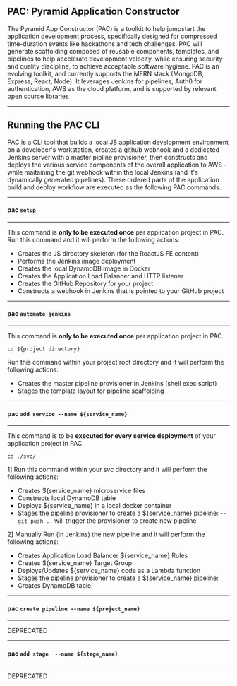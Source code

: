 ## PAC: Pyramid Application Constructor



The Pyramid App Constructor (PAC) is a toolkit to help jumpstart the application development process, specifically designed for compressed time-duration events like hackathons and tech challenges. PAC will generate scaffolding composed of reusable components, templates, and pipelines to help accelerate development velocity, while ensuring security and quality discipline, to achieve acceptable software hygiene. PAC is an evolving toolkit, and currently supports the MERN stack (MongoDB, Express, React, Node). It leverages Jenkins for pipelines, Auth0 for authentication, AWS as the cloud platform, and is supported by relevant open source libraries

***



## Running the PAC CLI 

PAC is a CLI tool that builds a local JS application development environment on a developer's workstation,  creates a github webhook and a dedicated Jenkins server with a master pipline provisioner, then constructs and deploys the various service components of the overall application to AWS -while maitaining the git webhook within the local Jenkins (and it's dynamically generated pipelines). These ordered parts of the application build and deploy workflow are executed as the following PAC commands. 

***
#### **pac** `setup`
***
This command is **only to be executed once** per application project in PAC. 
Run this command and it will perform the following actions:

- Creates the JS directory skeleton (for the ReactJS FE content)
- Performs the Jenkins image deployment
- Creates the local DynamoDB image in Docker
- Creates the Application Load Balancer and HTTP listener
- Creates the GitHub Repository for your project
- Constructs a webhook in Jenkins that is pointed to your GitHub project

***

#### **pac** `automate jenkins`
***
This command is **only to be executed once** per application project in PAC. 

`cd ${project directory}`

Run this command within your project root directory and it will perform the following actions:

- Creates the master pipeline provisioner in Jenkins (shell exec script)
- Stages the template layout for pipeline scaffolding 

***

#### **pac** `add service --name ${service_name}`
***
This command is to be **executed for every service deployment** of your application project in PAC. 

`cd ./svc/`

1] Run this command within your svc directory and it will perform the following actions:

- Creates  ${service_name} microservice files
- Constructs local DynamoDB table
- Deploys ${service_name} in a local docker container
- Stages the pipeline provisioner to create a ${service_name} pipeline:
 -- `	git push ..` will trigger the provisioner to create new pipeline
 
 2] Manually Run (in Jenkins) the new pipeline and it will perform the following actions:
 
 - Creates Application Load Balancer ${service_name}  Rules 
 - Creates ${service_name} Target Group  
- Deploys/Updates  ${service_name} code as a Lambda function
- Stages the pipeline provisioner to create a ${service_name} pipeline:
 - Creates DynamoDB table
 

 ***

#### **pac** `create pipeline --name ${project_name}`
***
DEPRECATED

***

#### **pac** `add stage  --name ${stage_name}`
***

DEPRECATED


